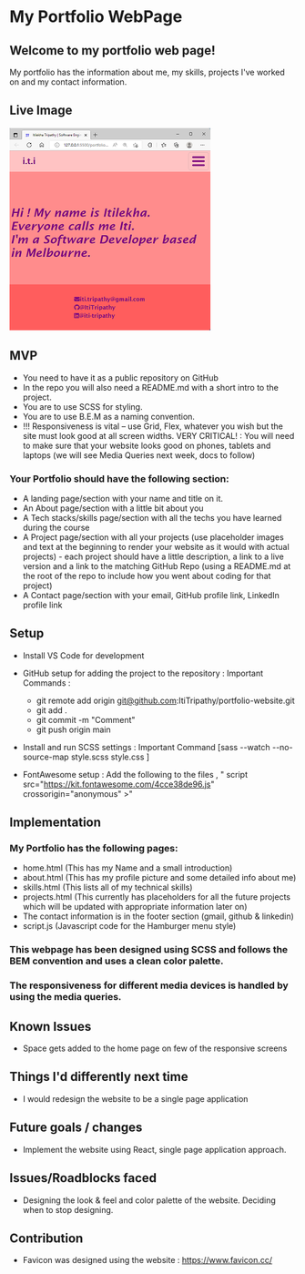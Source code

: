 # My Portfolio WebPage

## Welcome to my portfolio web page!

My portfolio has the information about me, my skills, projects I've worked on and my contact information.

## Live Image

![TargetImage](./images/live-image.png)

## MVP

-   You need to have it as a public repository on GitHub
-   In the repo you will also need a README.md with a short intro to the project.
-   You are to use SCSS for styling.
-   You are to use B.E.M as a naming convention.
-   !!! Responsiveness is vital – use Grid, Flex, whatever you wish but the site must look good at all screen widths. VERY CRITICAL! : You will need to make sure that your website looks good on phones, tablets and laptops (we will see Media Queries next week, docs to follow)

### Your Portfolio should have the following section:

-   A landing page/section with your name and title on it.
-   An About page/section with a little bit about you
-   A Tech stacks/skills page/section with all the techs you have learned during the course
-   A Project page/section with all your projects (use placeholder images and text at the beginning to render your website as it would with actual projects) - each project should have a little description, a link to a live version and a link to the matching GitHub Repo (using a README.md at the root of the repo to include how you went about coding for that project)
-   A Contact page/section with your email, GitHub profile link, LinkedIn profile link

## Setup

-   Install VS Code for development
-   GitHub setup for adding the project to the repository : Important Commands :

    -   git remote add origin git@github.com:ItiTripathy/portfolio-website.git
    -   git add .
    -   git commit -m "Comment"
    -   git push origin main

-   Install and run SCSS settings : Important Command [sass --watch --no-source-map style.scss style.css ]

-   FontAwesome setup : Add the following to the files , "
    script src="https://kit.fontawesome.com/4cce38de96.js"
    crossorigin="anonymous" >"

## Implementation

### My Portfolio has the following pages:

-   home.html (This has my Name and a small introduction)
-   about.html (This has my profile picture and some detailed info about me)
-   skills.html (This lists all of my technical skills)
-   projects.html (This currently has placeholders for all the future projects which will be updated with appropriate information later on)
-   The contact information is in the footer section (gmail, github & linkedin)
-   script.js (Javascript code for the Hamburger menu style)

### This webpage has been designed using SCSS and follows the BEM convention and uses a clean color palette.

### The responsiveness for different media devices is handled by using the media queries.

## Known Issues

-   Space gets added to the home page on few of the responsive screens

## Things I'd differently next time

-   I would redesign the website to be a single page application

## Future goals / changes

-   Implement the website using React, single page application approach.

## Issues/Roadblocks faced

-   Designing the look & feel and color palette of the website. Deciding when to stop designing.

## Contribution

-   Favicon was designed using the website : https://www.favicon.cc/
